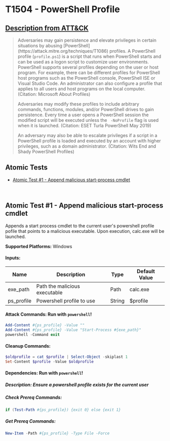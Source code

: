 # T1504 - PowerShell Profile

## [Description from ATT&CK](https://attack.mitre.org/wiki/Technique/T1504)

<blockquote>Adversaries may gain persistence and elevate privileges in certain situations by abusing [PowerShell](https://attack.mitre.org/techniques/T1086) profiles. A PowerShell profile  (<code>profile.ps1</code>) is a script that runs when PowerShell starts and can be used as a logon script to customize user environments. PowerShell supports several profiles depending on the user or host program. For example, there can be different profiles for PowerShell host programs such as the PowerShell console, PowerShell ISE or Visual Studio Code. An administrator can also configure a profile that applies to all users and host programs on the local computer. (Citation: Microsoft About Profiles) 

Adversaries may modify these profiles to include arbitrary commands, functions, modules, and/or PowerShell drives to
gain persistence. Every time a user opens a PowerShell session the modified script will be executed unless the <code>
-NoProfile</code> flag is used when it is launched. (Citation: ESET Turla PowerShell May 2019)

An adversary may also be able to escalate privileges if a script in a PowerShell profile is loaded and executed by an
account with higher privileges, such as a domain administrator. (Citation: Wits End and Shady PowerShell
Profiles)</blockquote>

## Atomic Tests

- [Atomic Test #1 - Append malicious start-process cmdlet](#atomic-test-1---append-malicious-start-process-cmdlet)

<br/>

## Atomic Test #1 - Append malicious start-process cmdlet

Appends a start process cmdlet to the current user's powershell profile pofile that points to a malicious executable.
Upon execution, calc.exe will be launched.

**Supported Platforms:** Windows

#### Inputs:

| Name | Description | Type | Default Value | 
|------|-------------|------|---------------|
| exe_path | Path the malicious executable | Path | calc.exe|
| ps_profile | Powershell profile to use | String | $profile|

#### Attack Commands: Run with `powershell`!

```powershell
Add-Content #{ps_profile} -Value ""
Add-Content #{ps_profile} -Value "Start-Process #{exe_path}"
powershell -Command exit
```

#### Cleanup Commands:

```powershell
$oldprofile = cat $profile | Select-Object -skiplast 1
Set-Content $profile -Value $oldprofile
```

#### Dependencies:  Run with `powershell`!

##### Description: Ensure a powershell profile exists for the current user

##### Check Prereq Commands:

```powershell
if (Test-Path #{ps_profile}) {exit 0} else {exit 1} 
```

##### Get Prereq Commands:

```powershell
New-Item -Path #{ps_profile} -Type File -Force
```

<br/>
